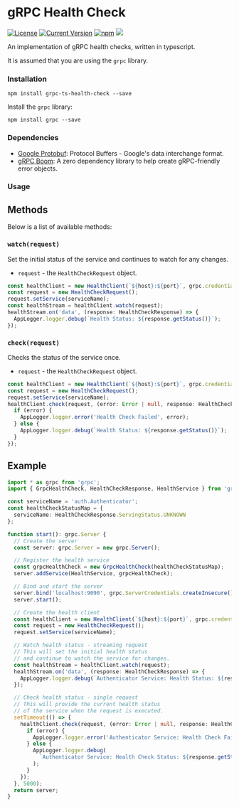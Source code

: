 # gRPC Health Check

[![License][license-image]][license-url]
[![Current Version](https://img.shields.io/npm/v/grpc-ts-health-check.svg)](https://www.npmjs.com/package/grpc-ts-health-check)
[![npm](https://img.shields.io/npm/dw/grpc-ts-health-check.svg)](https://www.npmjs.com/package/grpc-ts-health-check)
![](https://img.shields.io/bundlephobia/min/grpc-ts-health-check.svg?style=flat)

[license-url]: https://opensource.org/licenses/MIT
[license-image]: https://img.shields.io/npm/l/make-coverage-badge.svg

An implementation of gRPC health checks, written in typescript.

It is assumed that you are using the `grpc` library.

### Installation

```
npm install grpc-ts-health-check --save
```

Install the `grpc` library:

```
npm install grpc --save
```

### Dependencies

- [Google Protobuf](https://www.npmjs.com/package/google-protobuf): Protocol Buffers - Google's data interchange format.
- [gRPC Boom](https://www.npmjs.com/package/grpc-boom): A zero dependency library to help create gRPC-friendly error objects.

### Usage

## Methods

Below is a list of available methods:

### `watch(request)`

Set the initial status of the service and continues to watch for any changes.

- `request` - the `HealthCheckRequest` object.

```typescript
const healthClient = new HealthClient(`${host}:${port}`, grpc.credentials.createInsecure());
const request = new HealthCheckRequest();
request.setService(serviceName);
const healthStream = healthClient.watch(request);
healthStream.on('data', (response: HealthCheckResponse) => {
  AppLogger.logger.debug(`Health Status: ${response.getStatus()}`);
});
```

### `check(request)`

Checks the status of the service once.

- `request` - the `HealthCheckRequest` object.

```typescript
const healthClient = new HealthClient(`${host}:${port}`, grpc.credentials.createInsecure());
const request = new HealthCheckRequest();
request.setService(serviceName);
healthClient.check(request, (error: Error | null, response: HealthCheckResponse) => {
  if (error) {
    AppLogger.logger.error('Health Check Failed', error);
  } else {
    AppLogger.logger.debug(`Health Status: ${response.getStatus()}`);
  }
});
```

## Example

```typescript
import * as grpc from 'grpc';
import { GrpcHealthCheck, HealthCheckResponse, HealthService } from 'grpc-ts-health-check';

const serviceName = 'auth.Authenticator';
const healthCheckStatusMap = {
  serviceName: HealthCheckResponse.ServingStatus.UNKNOWN
};

function start(): grpc.Server {
  // Create the server
  const server: grpc.Server = new grpc.Server();

  // Register the health service
  const grpcHealthCheck = new GrpcHealthCheck(healthCheckStatusMap);
  server.addService(HealthService, grpcHealthCheck);

  // Bind and start the server
  server.bind('localhost:9090', grpc.ServerCredentials.createInsecure());
  server.start();

  // Create the health client
  const healthClient = new HealthClient(`${host}:${port}`, grpc.credentials.createInsecure());
  const request = new HealthCheckRequest();
  request.setService(serviceName);

  // Watch health status - streaming request
  // This will set the initial health status
  // and continue to watch the service for changes.
  const healthStream = healthClient.watch(request);
  healthStream.on('data', (response: HealthCheckResponse) => {
    AppLogger.logger.debug(`Authenticator Service: Health Status: ${response.getStatus()}`);
  });

  // Check health status - single request
  // This will provide the current health status
  // of the service when the request is executed.
  setTimeout(() => {
    healthClient.check(request, (error: Error | null, response: HealthCheckResponse) => {
      if (error) {
        AppLogger.logger.error('Authenticator Service: Health Check Failed', error);
      } else {
        AppLogger.logger.debug(
          `Authenticator Service: Health Check Status: ${response.getStatus()}`
        );
      }
    });
  }, 5000);
  return server;
}
```
